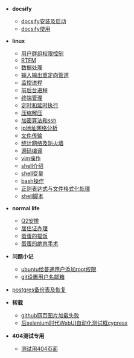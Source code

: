 - **docsify**
  - [docsify安装及启动](docsify/docsify安装及启动.md)
  - [docsify使用](docsify/docsify使用.md)
- **linux**
  - [用户群组权限控制](linux/20200309_用户群组权限控制.md)
  - [RTFM](linux/20200310_RTFM.md)
  - [数据处理](linux/20200315_数据处理.md)
  - [输入输出重定向管道](linux/20200316_输入输出重定向管道.md)
  - [监控进程](linux/20200317_监控进程.md)
  - [前后台进程](linux/20200319_前后台进程.md)
  - [终端管理](linux/20200320_终端管理.md)
  - [定时和延时执行](linux/20200321_定时和延时执行.md)
  - [压缩解压](linux/20200322_压缩解压.md)
  - [加密算法和ssh](linux/20200323_加密算法和ssh.md)
  - [ip地址网络分析](linux/20200324_ip地址网络分析.md)
  - [文件传输](linux/20200324_文件传输.md)
  - [统计网络及防火墙](linux/20200325_统计网络及防火墙.md)
  - [源码编译](linux/20200326_源码编译.md)
  - [vim操作](linux/20200330_vim操作.md)
  - [shell介绍](linux/20200413_shell介绍.md)
  - [shell变量](linux/20200414_shell变量.md)
  - [bash操作](linux/20200421_bash操作.md)
  - [正则表达式与文件格式化处理](linux/20200422_正则表达式与文件格式化处理.md)
  - [shell脚本](linux/20200426_shell脚本.md)
- **normal life**
  - [Q2安排](normal_life/Q2安排.md)
  - [居住证办理](normal_life/居住证办理.md)
  - [蛋蛋的猫饭](normal_life/蛋蛋的猫饭.md)
  - [蛋蛋的绝育手术](normal_life/蛋蛋的绝育手术.md)
- **问题小记**
  - [ubuntu给普通用户添加root权限](问题小记/20200506_ubuntu给普通用户添加root权限.md)
  - [git设置用户名邮箱](问题小记/20200513_git设置用户名邮箱.md)
- [postgres备份表及恢复](问题小记/20200616_postgres备份表及恢复.md)
  
- **转载**
  - [github网页图片加载失败](转载/Github网页上图片显示失败.md)
  - [后selenium时代WebUI自动化测试框cypress](转载/后selenium时代WebUI自动化测试框cypress.md)

- **404测试专用**
  - [测试用404页面](404测试.md)
